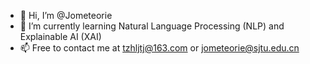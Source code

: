 - 👋 Hi, I’m @Jometeorie
- 🌱 I’m currently learning Natural Language Processing (NLP) and Explainable AI (XAI)
- 📫 Free to contact me at tzhljtj@163.com or jometeorie@sjtu.edu.cn

<!---
Jometeorie/Jometeorie is a ✨ special ✨ repository because its `README.md` (this file) appears on your GitHub profile.
You can click the Preview link to take a look at your changes.
--->
